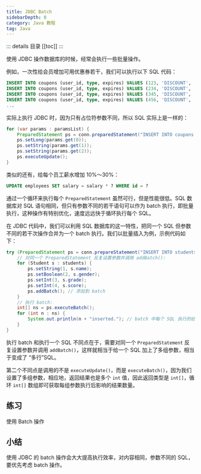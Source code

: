 ```yaml
---
title: JDBC Batch
sidebarDepth: 0
category: Java 教程
tag: Java
---
```


::: details 目录
[[toc]]
:::

使用 JDBC 操作数据库的时候，经常会执行一些批量操作。

例如，一次性给会员增加可用优惠券若干，我们可以执行以下 SQL 代码：

```sql
INSERT INTO coupons (user_id, type, expires) VALUES (123, 'DISCOUNT', '2030-12-31');
INSERT INTO coupons (user_id, type, expires) VALUES (234, 'DISCOUNT', '2030-12-31');
INSERT INTO coupons (user_id, type, expires) VALUES (345, 'DISCOUNT', '2030-12-31');
INSERT INTO coupons (user_id, type, expires) VALUES (456, 'DISCOUNT', '2030-12-31');
...
```

实际上执行 JDBC 时，因为只有占位符参数不同，所以 SQL 实际上是一样的：

```java
for (var params : paramsList) {
    PreparedStatement ps = conn.preparedStatement("INSERT INTO coupons (user_id, type, expires) VALUES (?,?,?)");
    ps.setLong(params.get(0));
    ps.setString(params.get(1));
    ps.setString(params.get(2));
    ps.executeUpdate();
}
```

类似的还有，给每个员工薪水增加 10%～30%：

```sql
UPDATE employees SET salary = salary * ? WHERE id = ?
```

通过一个循环来执行每个 `PreparedStatement` 虽然可行，但是性能很低。SQL 数据库对 SQL 语句相同，但只有参数不同的若干语句可以作为 batch 执行，即批量执行，这种操作有特别优化，速度远远快于循环执行每个 SQL。

在 JDBC 代码中，我们可以利用 SQL 数据库的这一特性，把同一个 SQL 但参数不同的若干次操作合并为一个 batch 执行。我们以批量插入为例，示例代码如下：

```java
try (PreparedStatement ps = conn.prepareStatement("INSERT INTO students (name, gender, grade, score) VALUES (?, ?, ?, ?)")) {
    // 对同一个 PreparedStatement 反复设置参数并调用 addBatch():
    for (Student s : students) {
        ps.setString(1, s.name);
        ps.setBoolean(2, s.gender);
        ps.setInt(3, s.grade);
        ps.setInt(4, s.score);
        ps.addBatch(); // 添加到 batch
    }
    // 执行 batch:
    int[] ns = ps.executeBatch();
    for (int n : ns) {
        System.out.println(n + "inserted."); // batch 中每个 SQL 执行的结果数量
    }
}
```

执行 batch 和执行一个 SQL 不同点在于，需要对同一个 `PreparedStatement` 反复设置参数并调用 `addBatch()`，这样就相当于给一个 SQL 加上了多组参数，相当于变成了 “多行”SQL。

第二个不同点是调用的不是 `executeUpdate()`，而是 `executeBatch()`，因为我们设置了多组参数，相应地，返回结果也是多个 `int` 值，因此返回类型是 `int[]`，循环 `int[]` 数组即可获取每组参数执行后影响的结果数量。

## 练习

使用 Batch 操作

## 小结

使用 JDBC 的 batch 操作会大大提高执行效率，对内容相同，参数不同的 SQL，要优先考虑 batch 操作。


